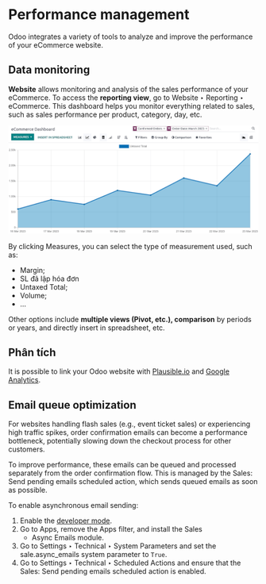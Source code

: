 # Performance management

Odoo integrates a variety of tools to analyze and improve the performance of your eCommerce
website.

## Data monitoring

**Website** allows monitoring and analysis of the sales performance of your eCommerce. To access the
**reporting view**, go to Website ‣ Reporting ‣ eCommerce. This dashboard helps
you monitor everything related to sales, such as sales performance per product, category, day, etc.

![Performance reporting of eCommerce](../../../.gitbook/assets/reporting1.png)

By clicking Measures, you can select the type of measurement used, such as:

- Margin;
- SL đã lập hóa đơn
- Untaxed Total;
- Volume;
- ...

Other options include **multiple views (Pivot, etc.), comparison** by periods or years, and directly
insert in spreadsheet, etc.

## Phân tích

It is possible to link your Odoo website with [Plausible.io](applications/websites/website/reporting/analytics.md#analytics-plausible) and
[Google Analytics](applications/websites/website/reporting/analytics.md#analytics-google-analytics).

<a id="ecommerce-performance-email-queue"></a>

## Email queue optimization

For websites handling flash sales (e.g., event ticket sales) or experiencing high traffic spikes,
order confirmation emails can become a performance bottleneck, potentially slowing down the checkout
process for other customers.

To improve performance, these emails can be queued and processed separately from the order
confirmation flow. This is managed by the Sales: Send pending emails scheduled action,
which sends queued emails as soon as possible.

To enable asynchronous email sending:

1. Enable the [developer mode](applications/general/developer_mode.md).
2. Go to Apps, remove the Apps filter, and install the Sales
   - Async Emails module.
3. Go to Settings ‣ Technical ‣ System Parameters and set the
   sale.async_emails system parameter to `True`.
4. Go to Settings ‣ Technical ‣ Scheduled Actions and ensure that the
   Sales: Send pending emails scheduled action is enabled.
